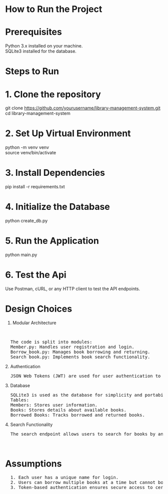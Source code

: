 # How to Run the Project
# Prerequisites
Python 3.x installed on your machine.
<br>
SQLite3 installed for the database.
<br>
# Steps to Run
# 1. Clone the repository
git clone https://github.com/yourusername/library-management-system.git
<br>
cd library-management-system
<br>
# 2. Set Up Virtual Environment
python -m venv venv
<br>
source venv/bin/activate
# 3. Install Dependencies
pip install -r requirements.txt

# 4. Initialize the Database
python create_db.py

# 5. Run the Application
python main.py

# 6. Test the Api
Use Postman, cURL, or any HTTP client to test the API endpoints.

# Design Choices
1. Modular Architecture
<br>
<pre>
  The code is split into modules:
  Member.py: Handles user registration and login. 
  Borrow_book.py: Manages book borrowing and returning. 
  Search_book.py: Implements book search functionality. 
</pre>
2. Authentication
<br>
<pre>
  JSON Web Tokens (JWT) are used for user authentication to ensure secure access to API endpoints.
</pre>
3. Database
<br>
<pre>
  SQLite3 is used as the database for simplicity and portability.
  Tables:
  Members: Stores user information.
  Books: Stores details about available books.
  Borrowed_Books: Tracks borrowed and returned books.
</pre>
4. Search Functionality
<br>
<pre>
  The search endpoint allows users to search for books by any detail (e.g., title, author).
</pre>
<br>
<h1>Assumptions</h1>
<pre>
  1. Each user has a unique name for login.
  2. Users can borrow multiple books at a time but cannot borrow the same book twice.
  3. Token-based authentication ensures secure access to certain endpoints.
</pre>



